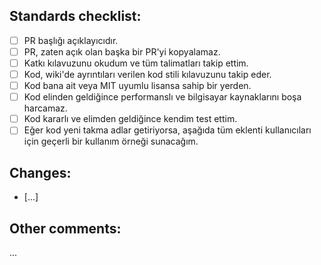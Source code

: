 ## Standards checklist:

<!-- Geçerli olanları x ile doldurun. Örnek: [x] -->

- [ ] PR başlığı açıklayıcıdır.
- [ ] PR, zaten açık olan başka bir PR'yi kopyalamaz.
- [ ] Katkı kılavuzunu okudum ve tüm talimatları takip ettim.
- [ ] Kod, wiki'de ayrıntıları verilen kod stili kılavuzunu takip eder.
- [ ] Kod bana ait veya MIT uyumlu lisansa sahip bir yerden.
- [ ] Kod elinden geldiğince performanslı ve bilgisayar kaynaklarını boşa harcamaz.
- [ ] Kod kararlı ve elimden geldiğince kendim test ettim.
- [ ] Eğer kod yeni takma adlar getiriyorsa, aşağıda tüm eklenti kullanıcıları için geçerli bir kullanım
      örneği sunacağım.

## Changes:

- [...]

## Other comments:

...
